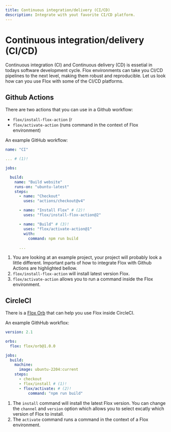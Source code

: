 ```yaml
---
title: Continuous integration/delivery (CI/CD)
description: Integrate with yout favorite CI/CD platform.
---
```


# Continuous integration/delivery (CI/CD)

Continuous integration (CI) and Continuous delivery (CD) is essetial in todays
software development cycle. Flox environments can take you CI/CD pipelines to
the next level, making them robust and reproducible. Let us look how can you
use Flox with some of the CI/CD platforms.


## Github Actions

There are two actions that you can use in a Github workflow:
- `flox/install-flox-action` (r
- `flox/activate-action` (runs command in the context of Flox environment)

An example GitHub workflow:

```yaml title=".github/workflows/ci.yml"
name: "CI"

... # (1)!

jobs:

  build:
    name: "Build website"
    runs-on: "ubuntu-latest"
    steps:
      - name: "Checkout"
        uses: "actions/checkout@v4"

      - name: "Install Flox" # (2)!
        uses: "flox/install-flox-action@2"

      - name: "Build" # (3)!
        uses: "flox/activate-action@1"
        with:
          command: npm run build

      ...

```

1. You are looking at an example project, your project will probably look a
   little different. Important parts of how to integrate Flox with Github
   Actions are highlighted bellow.
2. `flox/install-flox-action` will install latest version Flox.
3. `flox/activate-action` allows you to run a command inside the Flox
   environment.


## CircleCI

There is a [Flox Orb](https://github.com/flox/flox-orb) that can help you use
Flox inside CircleCI.

An example GithHub workflox:


```yaml title=".circleci/config.yml"
version: 2.1

orbs:
  flox: flox/orb@1.0.0

jobs:
  build:
    machine:
      image: ubuntu-2204:current
    steps:
      - checkout
      - flox/install # (1)!
      - flox/activate: # (2)!
          command: "npm run build"
```

1. The `install` command will install the latest Flox version. You can change
   the `channel` and `version` option which allows you to select excatly which
   version of Flox to install.
2. The `activate` command runs a command in the context of a Flox environment.